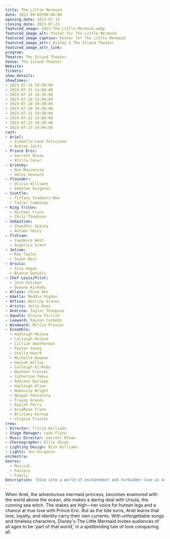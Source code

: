 ```yaml
---
title: The Little Mermaid
date: 2023-09-08T00:00:00
opening_date: 2023-07-14
closing_date: 2023-07-23
featured_image: 2023-The-Little-Mermaid.webp
featured_image_alt: Poster for The Little Mermaid
featured_image_caption: Poster for The Little Mermaid
featured_image_attr: Disney & The Island Theater
featured_image_attr_link: 
program:
Theatre: The Island Theater
Venue: The Island Theater
Website: 
Tickets:
show_details: 
showtimes:
- 2023-07-14 19:30:00
- 2023-07-15 14:00:00
- 2023-07-15 19:30:00
- 2023-07-16 14:00:00
- 2023-07-18 19:30:00
- 2023-07-20 19:30:00
- 2023-07-21 19:30:00
- 2023-07-22 14:00:00
- 2023-07-22 19:30:00
- 2023-07-23 14:00:00
cast:
- Ariel: 
  - Isabella Lane Feliciano  
  - Ashley Jarvi  
- Prince Eric: 
  - Garrett Bleau  
  - Atilla Cosar  
- Grimsby: 
  - Don Massenzio  
  - Haley Gennaro  
- Flounder: 
  - Olivia Williams  
  - Emmalee Gurganus  
- Scuttle: 
  - Tiffany Chambers-Mee  
  - Taylor Cummings  
- King Triton: 
  - Michael Flynn  
  - Chris Thompson  
- Sebastian: 
  - Chandler Spivey  
  - Autumn Henry  
- Flotsam: 
  - Caydence West  
  - Angelica Grant  
- Jetsam: 
  - Rae Taylor  
  - Susan West  
- Ursula: 
  - Izzy Hague  
  - Bianca Daniels  
- Chef Louis/Pilot: 
  - Josh Katzman  
  - Deanna Kirkeby  
- Allana: Chloé Ann  
- Adella: Maddie Higdon  
- Attina: Destiny Graves  
- Arista: Jolie Duez  
- Andrina: Taylor Thompson  
- Aquata: Eloise Parrish  
- Leeward: Kayson Carmody 
- Windward: Millie Prosser  
- Ensemble:  
  - Hadleigh Malone  
  - Calleigh Malone  
  - Lillian Smotherman  
  - Payton Young  
  - Stella Hoard  
  - Michelle Bowman  
  - Hannah Willey  
  - Calleigh Kirkeby  
  - Heather Fraizer  
  - Catherine Pakes  
  - Addison Barlowe  
  - Hayleigh Allen  
  - Makenzie Wright  
  - Meagan Pontarolo  
  - Tracey Graves  
  - Kaylah Perry  
  - AryaRose Flynn  
  - Brittany Kernop  
  - Virgina Frazier
crew:
- Director: Tricia Williams
- Stage Manager: Leah Flynn
- Music Director: Garrett Bleau
- Choreographer: Ellie Shipe
- Lighting Design: Nick Williams
- Lights: Jen Gurganus
orchestra:
Genres:
  - Musical
  - Fantasy
  - Family
Description: "Dive into a world of enchantment and forbidden love as Ariel, a headstrong mermaid princess, risks it all for a chance to be human."
---
```

When Ariel, the adventurous mermaid princess, becomes enamored with the world above the ocean, she makes a daring deal with Ursula, the cunning sea witch. The stakes are high—her voice for human legs and a chance at true love with Prince Eric. But as the tide turns, Ariel learns that love, loyalty, and identity carry their own currents. With unforgettable songs and timeless characters, Disney's The Little Mermaid invites audiences of all ages to be 'part of that world,' in a spellbinding tale of love conquering all.
